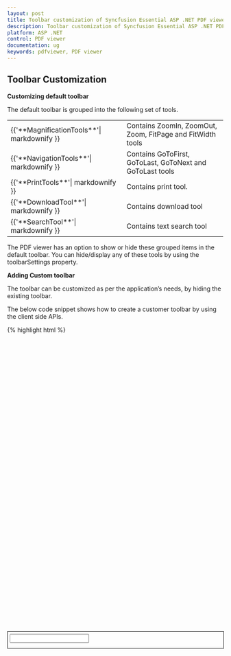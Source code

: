 ```yaml
---
layout: post
title: Toolbar customization of Syncfusion Essential ASP .NET PDF viewer.
description: Toolbar customization of Syncfusion Essential ASP .NET PDF viewer.
platform: ASP .NET
control: PDF viewer
documentation: ug
keywords: pdfviewer, PDF viewer
---
```


## Toolbar Customization

**Customizing default toolbar**

The default toolbar is grouped into the following set of tools.
<table>
<tr>
<td>
{{'**MagnificationTools**'| markdownify }}
</td>
<td>
Contains ZoomIn, ZoomOut, Zoom, FitPage and FitWidth tools
</td>
</tr>
<tr>
<td>
{{'**NavigationTools**'| markdownify }}
</td>
<td>
Contains GoToFirst, GoToLast, GoToNext and GoToLast tools
</td>
</tr>
<tr>
<td>
{{'**PrintTools**'| markdownify }}
</td>
<td>
Contains print tool.
</td>
</tr>
<tr>
<td>
{{'**DownloadTool**'| markdownify }}
</td>
<td>
Contains download tool
</td>
</tr>
<tr>
<td>
{{'**SearchTool**'| markdownify }}
</td>
<td>
Contains text search tool
</td>
</tr>
</table>

The PDF viewer has an option to show or hide these grouped items in the default toolbar.  You can hide/display any of these tools by using the toolbarSettings property.

**Adding Custom toolbar**

The toolbar can be customized as per the application’s needs, by hiding the existing toolbar.

The below code snippet shows how to create a customer toolbar by using the client side APIs.

{% highlight html %}
<body>
  <div id="container" onmousemove="mousemovefunction(event)" style="width: 100%; height: 680px;"></div>
        <div id="toolbarDiv" style="height:38px;width:100%;border:solid black 1px" class="toolbarclass " role="toolbar">
              <div style="float:left; padding:5px;">         
                    <div class="e-pdfviewer-customtoolbar-previous" id="viewer-previous" onclick="callClientSideMethod('previous')"></div>
                    <div class="e-pdfviewer-customtoolbar-next" id="viewer-next" onclick="callClientSideMethod('next')"></div>
                    <input id="currentPage" class="e-pdfviewer-pagenumber e-pdfviewer-elementalignments" type="text" onkeypress="updatePageNumber(event)"/>
                    <span id="totalPageCount" class="e-pdfviewer-labelpageno">  </span>
                    <div class="e-pdfviewer-customtoolbar-zoomin" id="viewer-zoomin" onclick="callClientSideMethod('zoomin')"></div>
                    <div class="e-pdfviewer-customtoolbar-zoomout"id="viewer-zoomout" onclick="callClientSideMethod('zoomout')"></div>
                    <div class="e-pdfviewer-customtoolbar-fitwidth" id="viewer-fitwidth" onclick="callClientSideMethod('fitwidth')"></div>
                    <div class="e-pdfviewer-customtoolbar-fitpage" id="viewer-fitpage" onclick="callClientSideMethod('fitpage')"></div>                          
             </div>
            <div style="float:right; padding:5px;">
                <div class="e-pdfviewer-customtoolbar-print" id="viewer-print" onclick="callClientSideMethod('print')"></div>
                <div class="e-pdfviewer-customtoolbar-download" id="viewer-download" onclick="callClientSideMethod('download')"></div>
            </div>
        </div>
    <div>
        <div class="content-container-fluid">
            <div class="row">
                <div class="cols-sample-area">
                    <div class="control">
                        <ej:PdfViewer id="PdfViewer1" runat="server" style="width:100%" PdfService="Local" ServiceUrl="../api/PdfViewer"  PageChanged="pageChange" DocumentLoaded="onDocumentLoad"></ej:PdfViewer>
                    </div>
                </div>
            </div>
         </div>
    </div>
        <script type="text/javascript">
           var currentPageNumber = 1;
        $(function () {
            var pdfviewer = $("#PdfViewer1").data("ejPdfViewer");
            document.getElementById('currentPage').value = 1;
            document.getElementById('totalPageCount').innerHTML = "/" +pdfviewer.pageCount;            
            pdfviewer.showToolbar(false);
        });
        function onDocumentLoad() {
            var _ejPdfViewer = $("#PdfViewer1").data("ejPdfViewer");
            document.getElementById('totalPageCount').innerHTML = "/" + _ejPdfViewer.pageCount;
        }
        function pageChange(args) {        
            currentPageNumber = args.currentPageNumber;
            document.getElementById('currentPage').value = args.currentPageNumber;        
        }
         function updatePageNumber(event){
            var _ejPdfViewer = $("#PdfViewer1").data("ejPdfViewer");
            currentPageNumber = document.getElementById('currentPage').value;
            if (event.which == 13) {
                if (currentPageNumber > 0 && currentPageNumber <= _ejPdfViewer.pageCount) {
                    _ejPdfViewer.goToPage(currentPageNumber);
                } else {
                    currentPageNumber = _ejPdfViewer.currentPageNumber;
                }
            }
        }
         function callClientSideMethod(apiName) {
             var _ejPdfViewer = $("#PdfViewer1").data("ejPdfViewer");
            switch (apiName) {
                case 'print':
                    _ejPdfViewer.print();
                    break;
                case 'zoomin':
                    _ejPdfViewer.zoomIn();
                     break;
                case 'zoomout':
                    _ejPdfViewer.zoomOut();
                    break;
                case 'fitpage':
                    _ejPdfViewer.fitToPage();
                    break;
                case 'fitwidth':
                     _ejPdfViewer.fitToWidth();
                     break;
                case 'previous':
                    _ejPdfViewer.goToPreviousPage();                    
                    break;
                case 'next':
                    _ejPdfViewer.goToNextPage();                    
                    break;
                case 'download':
                    _ejPdfViewer.download();
                    break;               
            }
        }
        </script>
        <style>     
    .e-pdfviewer-customtoolbar-zoomin:before{
      content: url('../images/pdfviewer/CustomToolbarImages/zoomin.png');
          }
    .e-pdfviewer-customtoolbar-zoomout:before{
      content: url('../images/pdfviewer/CustomToolbarImages/zoomout.png');
        }
    .e-pdfviewer-customtoolbar-previous:before{
        content: url('../images/pdfviewer/CustomToolbarImages/previous.png');
        }
    .e-pdfviewer-customtoolbar-next:before{
        content: url('../images/pdfviewer/CustomToolbarImages/next.png');
        }
    .e-pdfviewer-customtoolbar-fitwidth:before{
        content: url('../images/pdfviewer/CustomToolbarImages/fitwidth.png');
        }
    .e-pdfviewer-customtoolbar-print:before{
        content: url('../images/pdfviewer/CustomToolbarImages/print.png');
        }
    .e-pdfviewer-customtoolbar-download:before{
        content: url('../images/pdfviewer/CustomToolbarImages/download.png');
        }

    .e-pdfviewer-customtoolbar-fitpage:before{
        content: url('../images/pdfviewer/CustomToolbarImages/fitpage.png');
        }
    </style>
</body>
{% endhighlight %}


N> Ensure the icon images available in the referred location for the custom toolbar.

Run the sample. You can view the PDF viewer with custom toolbar.
